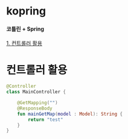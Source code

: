 # kopring


#### 코틀린 + Spring 

[1. 컨트롤러 활용](#컨트롤러-활용)

# 컨트롤러 활용
``` kotlin
@Controller
class MainController {

    @GetMapping("")
    @ResponseBody
    fun mainGetMap(model : Model): String {
        return "test"
    }
}
```
